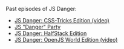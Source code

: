 Past episodes of JS Danger:

- [JS Danger: CSS-Tricks Edition (video)](https://www.youtube.com/watch?v=qDox5IVw74E)
- [JS "Danger" Party](https://jsparty.fm/123)
- [JS Danger: HalfStack Edition](https://jsparty.fm/129)
- [JS Danger: OpenJS World Edition (video)](https://www.youtube.com/watch?v=2A5FwTb9XCk)